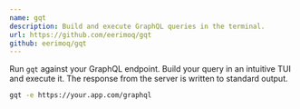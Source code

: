 ```yaml
---
name: gqt
description: Build and execute GraphQL queries in the terminal.
url: https://github.com/eerimoq/gqt
github: eerimoq/gqt
---
```


Run `gqt` against your GraphQL endpoint. Build your query in an
intuitive TUI and execute it. The response from the server is written
to standard output.

```bash
gqt -e https://your.app.com/graphql
```
